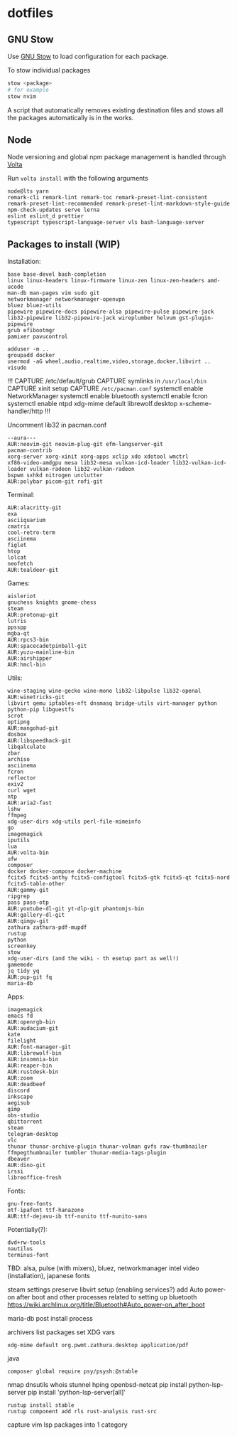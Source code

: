 # dotfiles

## GNU Stow

Use [GNU Stow](https://www.gnu.org/software/stow/) to load configuration for
each package.

To stow individual packages
```bash
stow <package>
# for example
stow nvim
```

A script that automatically removes existing destination files and stows all
the packages automatically is in the works.

## Node

Node versioning and global npm package management is handled through
[Volta](https://volta.sh/)  

Run `volta install` with the following arguments

```
node@lts yarn
remark-cli remark-lint remark-toc remark-preset-lint-consistent remark-preset-lint-recommended remark-preset-lint-markdown-style-guide
npm-check-updates serve lerna
eslint eslint_d prettier
typescript typescript-language-server vls bash-language-server
```

## Packages to install (WIP)

Installation:
```
base base-devel bash-completion
linux linux-headers linux-firmware linux-zen linux-zen-headers amd-ucode 
man-db man-pages vim sudo git
networkmanager networkmanager-openvpn
bluez bluez-utils
pipewire pipewire-docs pipewire-alsa pipewire-pulse pipewire-jack lib32-pipewire lib32-pipewire-jack wireplumber helvum gst-plugin-pipewire
grub efibootmgr
pamixer pavucontrol
```

```
adduser -m ..
groupadd docker
usermod -aG wheel,audio,realtime,video,storage,docker,libvirt ..
visudo
```

!!!
CAPTURE /etc/default/grub
CAPTURE symlinks in `/usr/local/bin`
CAPTURE xinit setup
CAPTURE `/etc/pacman.conf`
systemctl enable NetworkManager
systemctl enable bluetooth
systemctl enable fcron
systemctl enable ntpd
xdg-mime default librewolf.desktop x-scheme-handler/http
!!!


Uncomment lib32 in pacman.conf

```
--aura---
AUR:neovim-git neovim-plug-git efm-langserver-git
pacman-contrib
xorg-server xorg-xinit xorg-apps xclip xdo xdotool wmctrl
xf86-video-amdgpu mesa lib32-mesa vulkan-icd-loader lib32-vulkan-icd-loader vulkan-radeon lib32-vulkan-radeon
bspwm sxhkd nitrogen unclutter
AUR:polybar picom-git rofi-git
```

Terminal:
```
AUR:alacritty-git
exa
asciiquarium
cmatrix
cool-retro-term
asciinema
figlet
htop
lolcat
neofetch
AUR:tealdeer-git
```

Games:
```
aisleriot
gnuchess knights gnome-chess
steam
AUR:protonup-git
lutris
ppsspp
mgba-qt
AUR:rpcs3-bin
AUR:spacecadetpinball-git
AUR:yuzu-mainline-bin
AUR:airshipper
AUR:hmcl-bin
```

Utils:
```
wine-staging wine-gecko wine-mono lib32-libpulse lib32-openal
AUR:winetricks-git
libvirt qemu iptables-nft dnsmasq bridge-utils virt-manager python python-pip libguestfs
scrot
optipng
AUR:mangohud-git
dosbox
AUR:libspeedhack-git
libqalculate
zbar
archiso
asciinema
fcron
reflector
exiv2
curl wget
ntp
AUR:aria2-fast
lshw
ffmpeg
xdg-user-dirs xdg-utils perl-file-mimeinfo
go
imagemagick
iputils
lua
AUR:volta-bin
ufw
composer
docker docker-compose docker-machine
fcitx5 fcitx5-anthy fcitx5-configtool fcitx5-gtk fcitx5-qt fcitx5-nord fcitx5-table-other
AUR:gammy-git
ripgrep
pass pass-otp
AUR:youtube-dl-git yt-dlp-git phantomjs-bin
AUR:gallery-dl-git
AUR:qimgv-git
zathura zathura-pdf-mupdf
rustup
python
screenkey
stow
xdg-user-dirs (and the wiki - th esetup part as well!)
gamemode
jq tidy yq
AUR:pup-git fq
maria-db
```

Apps:
```
imagemagick
emacs fd
AUR:openrgb-bin
AUR:audacium-git
kate
filelight
AUR:font-manager-git
AUR:librewolf-bin
AUR:insomnia-bin
AUR:reaper-bin
AUR:rustdesk-bin
AUR:zoom
AUR:deadbeef
discord
inkscape
aegisub
gimp
obs-studio
qbittorrent
steam
telegram-desktop
vlc
thunar thunar-archive-plugin thunar-volman gvfs raw-thumbnailer ffmpegthumbnailer tumbler thunar-media-tags-plugin
dbeaver
AUR:dino-git
irssi
libreoffice-fresh
```

Fonts:
```
gnu-free-fonts
otf-ipafont ttf-hanazono
AUR:ttf-dejavu-ib ttf-nunito ttf-nunito-sans
```

Potentially(?):
```
dvd+rw-tools
nautilus
terminus-font
```

TBD: alsa, pulse (with mixers), bluez, networkmanager
intel video (installation), japanese fonts

steam settings preserve
libvirt setup (enabling services?)
add Auto power-on after boot and other processes related to setting up bluetooth
https://wiki.archlinux.org/title/Bluetooth#Auto_power-on_after_boot

maria-db post install process

archivers list packages
set XDG vars

```
xdg-mime default org.pwmt.zathura.desktop application/pdf
```
java


```
composer global require psy/psysh:@stable
```

nmap dnsutils whois stunnel hping openbsd-netcat
pip install python-lsp-server
pip install 'python-lsp-server[all]'

```
rustup install stable
rustup component add rls rust-analysis rust-src
```

capture vim lsp packages into 1 category
